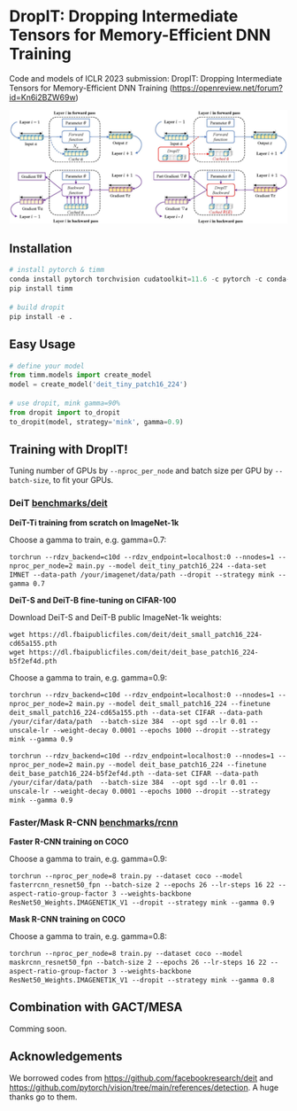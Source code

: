 # DropIT: Dropping Intermediate Tensors for Memory-Efficient DNN Training

Code and models of ICLR 2023 submission: DropIT: Dropping Intermediate Tensors for Memory-Efficient DNN Training (https://openreview.net/forum?id=Kn6i2BZW69w)

![](dropit.jpg)

## Installation

```python
# install pytorch & timm
conda install pytorch torchvision cudatoolkit=11.6 -c pytorch -c conda-forge
pip install timm

# build dropit
pip install -e .
```

## Easy Usage

```python
# define your model 
from timm.models import create_model
model = create_model('deit_tiny_patch16_224')

# use dropit, mink gamma=90%
from dropit import to_dropit
to_dropit(model, strategy='mink', gamma=0.9)
```

## Training with DropIT!

Tuning number of GPUs by ```--nproc_per_node``` and batch size per GPU by ```--batch-size```, to fit your GPUs.

### DeiT [benchmarks/deit](benchmarks/deit)

**DeiT-Ti training from scratch on ImageNet-1k**

Choose a gamma to train, e.g. gamma=0.7:

```shell
torchrun --rdzv_backend=c10d --rdzv_endpoint=localhost:0 --nnodes=1 --nproc_per_node=2 main.py --model deit_tiny_patch16_224 --data-set IMNET --data-path /your/imagenet/data/path --dropit --strategy mink --gamma 0.7
```

**DeiT-S and DeiT-B fine-tuning on CIFAR-100**

Download DeiT-S and DeiT-B public ImageNet-1k weights:
```
wget https://dl.fbaipublicfiles.com/deit/deit_small_patch16_224-cd65a155.pth
wget https://dl.fbaipublicfiles.com/deit/deit_base_patch16_224-b5f2ef4d.pth
```

Choose a gamma to train, e.g. gamma=0.9:

```shell
torchrun --rdzv_backend=c10d --rdzv_endpoint=localhost:0 --nnodes=1 --nproc_per_node=2 main.py --model deit_small_patch16_224 --finetune deit_small_patch16_224-cd65a155.pth --data-set CIFAR --data-path /your/cifar/data/path  --batch-size 384  --opt sgd --lr 0.01 --unscale-lr --weight-decay 0.0001 --epochs 1000 --dropit --strategy mink --gamma 0.9
```

```shell
torchrun --rdzv_backend=c10d --rdzv_endpoint=localhost:0 --nnodes=1 --nproc_per_node=2 main.py --model deit_base_patch16_224 --finetune deit_base_patch16_224-b5f2ef4d.pth --data-set CIFAR --data-path /your/cifar/data/path  --batch-size 384  --opt sgd --lr 0.01 --unscale-lr --weight-decay 0.0001 --epochs 1000 --dropit --strategy mink --gamma 0.9
```

### Faster/Mask R-CNN [benchmarks/rcnn](benchmarks/rcnn)

**Faster R-CNN training on COCO**

Choose a gamma to train, e.g. gamma=0.9:

```shell
torchrun --nproc_per_node=8 train.py --dataset coco --model fasterrcnn_resnet50_fpn --batch-size 2 --epochs 26 --lr-steps 16 22 --aspect-ratio-group-factor 3 --weights-backbone ResNet50_Weights.IMAGENET1K_V1 --dropit --strategy mink --gamma 0.9
```

**Mask R-CNN training on COCO**

Choose a gamma to train, e.g. gamma=0.8:

```shell
torchrun --nproc_per_node=8 train.py --dataset coco --model maskrcnn_resnet50_fpn --batch-size 2 --epochs 26 --lr-steps 16 22 --aspect-ratio-group-factor 3 --weights-backbone ResNet50_Weights.IMAGENET1K_V1 --dropit --strategy mink --gamma 0.8
```

## Combination with GACT/MESA

Comming soon.

## Acknowledgements

We borrowed codes from https://github.com/facebookresearch/deit and https://github.com/pytorch/vision/tree/main/references/detection. A huge thanks go to them. 